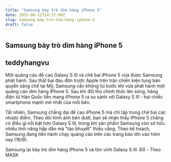 ```yaml
---
title: "Samsung bày trò dìm hàng iPhone 5"
date: 2025-06-12T14:37:09Z
slug: samsung-bay-tro-dim-hang-iphone-5
draft: false
---
```


## Samsung bày trò dìm hàng iPhone 5

## teddyhangvu

Một quảng cáo đề cao Galaxy S III và chê bai iPhone 5 vừa được Samsung phát hành.
Sau thất bại đau đớn trước Apple trên trận chiến kiện tụng bản quyền sáng chế tại Mỹ, Samsung vẫn không lùi bước khi vừa phát hành một quảng cáo dìm hàng iPhone 5. Sau khi đối thủ chính thức lên sóng, hãng điện tử Hàn Quốc liền mang iPhone 5 ra so sánh với Galaxy S III - hai chiếc smartphone mạnh mẽ nhất của mỗi bên.
 
Tất nhiên, Samsung chẳng dại đề cao iPhone 5 mà chỉ tập trung chê bai các nhược điểm. Theo dõi hình ảnh bên dưới, bạn sẽ nhận thấy iPhone 5 chẳng có điều gì nổi bật hơn Galaxy S III, trong khi sản phẩm Samsung còn sở hữu nhiều tính năng hấp dẫn mà "táo khuyết" thiếu vắng. Theo kế hoạch, Samsung đang tiến hành chạy quảng cáo trên các trang báo lớn vào hôm nay (16/9).
 

Samsung lại bày trò dìm hàng iPhone 5 và tôn vinh Galaxy S III.
Đỗ - Theo MASK